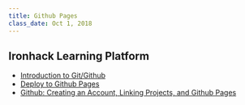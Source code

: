 ```yaml
---
title: Github Pages
class_date: Oct 1, 2018
---
```


Ironhack Learning Platform
---------

- [Introduction to Git/Github](http://learn.ironhack.com/#/learning_unit/5157)
- [Deploy to Github Pages](http://learn.ironhack.com/#/learning_unit/5159)
- [Github: Creating an Account, Linking Projects, and Github Pages](http://learn.ironhack.com/#/learning_unit/5160)
